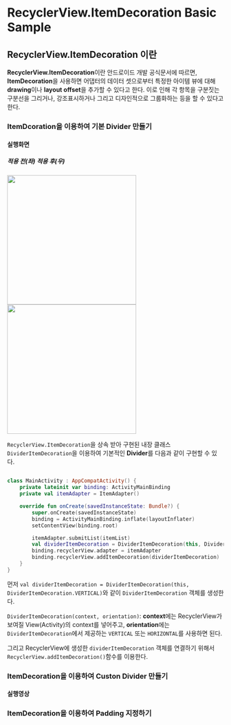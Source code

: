 # RecyclerView.ItemDecoration Basic Sample

## RecyclerView.ItemDecoration 이란
**RecyclerView.ItemDecoration**이란 안드로이드 개발 공식문서에 따르면, 
**ItemDecoration**을 사용하면 어댑터의 데이터 셋으로부터 특정한 아이템 뷰에 대해 **drawing**이나 **layout offset**을 추가할 수 있다고 한다.
이로 인해 각 항목을 구분짓는 구분선을 그리거나, 강조표시하거나 그리고 디자인적으로 그룹화하는 등을 할 수 있다고 한다.

### ItemDcoration을 이용하여 기본 Divider 만들기
#### 실행화면
##### 적용 전(좌) 적용 후(우)

<p>
<img src="https://user-images.githubusercontent.com/40654227/188630330-2c5a8b92-42bf-4125-a3f0-f1223fe025c1.png" width=300 align='left'/>
<img src="https://user-images.githubusercontent.com/40654227/188630668-ea4f37d8-00ab-48b1-a16f-121f9c0efd27.png" width=300 align='center'/>
</p>


  
`RecyclerView.ItemDecoration`을 상속 받아 구현된 내장 클래스 `DividerItemDecoration`을 이용하여 기본적인 **Divider**를 다음과 같이 구현할 수 있다.

``` kotlin

class MainActivity : AppCompatActivity() {
    private lateinit var binding: ActivityMainBinding
    private val itemAdapter = ItemAdapter()

    override fun onCreate(savedInstanceState: Bundle?) {
        super.onCreate(savedInstanceState)
        binding = ActivityMainBinding.inflate(layoutInflater)
        setContentView(binding.root)

        itemAdapter.submitList(itemList)
        val dividerItemDecoration = DividerItemDecoration(this, DividerItemDecoration.VERTICAL)
        binding.recyclerView.adapter = itemAdapter
        binding.recyclerView.addItemDecoration(dividerItemDecoration)
    }
}
```

먼저 `val dividerItemDecoration = DividerItemDecoration(this, DividerItemDecoration.VERTICAL)`와 같이 `DividerItemDecoration` 객체를 생성한다.

`DividerItemDecoration(context, orientation)`: **context**에는 RecyclerView가 보여질 View(Activity)의 context를 넣어주고, **orientation**에는 `DividerItemDecoration`에서 제공하는 `VERTICAL` 또는 `HORIZONTAL`를 사용하면 된다.

그리고 RecyclerView에 생성한 `dividerItemDecoration` 객체를 연결하기 위해서 `RecyclerView.addItemDecoration()`함수를 이용한다.

  

### ItemDecoration을 이용하여 Custon Divider 만들기
#### 실행영상

### ItemDecoration을 이용하여 Padding 지정하기
